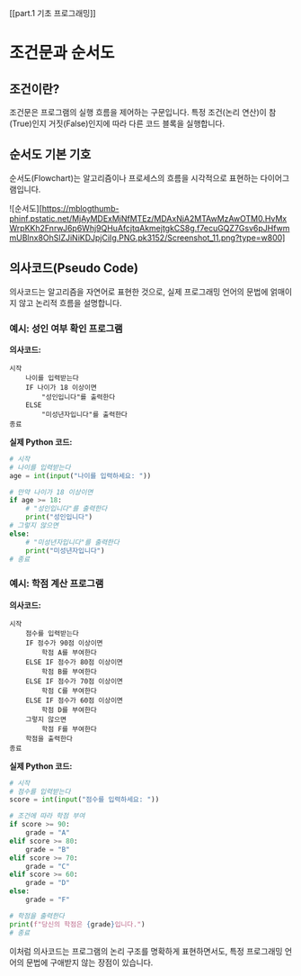 [[part.1 기초 프로그래밍]]

# 조건문과 순서도

## 조건이란?

조건문은 프로그램의 실행 흐름을 제어하는 구문입니다. 특정 조건(논리 연산)이 참(True)인지 거짓(False)인지에 따라 다른 코드 블록을 실행합니다.

## 순서도 기본 기호

순서도(Flowchart)는 알고리즘이나 프로세스의 흐름을 시각적으로 표현하는 다이어그램입니다.

![순서도][https://mblogthumb-phinf.pstatic.net/MjAyMDExMjNfMTEz/MDAxNjA2MTAwMzAwOTM0.HvMxWrpKKh2FnrwJ6p6Whj9QHuAfcjtqAkmejtgkCS8g.f7ecuGQZ7Gsv6pJHfwmmUBlnx8OhSlZJiNiKDJpjCiIg.PNG.pk3152/Screenshot_11.png?type=w800]

## 의사코드(Pseudo Code)

의사코드는 알고리즘을 자연어로 표현한 것으로, 실제 프로그래밍 언어의 문법에 얽매이지 않고 논리적 흐름을 설명합니다.

### 예시: 성인 여부 확인 프로그램

**의사코드:**

```
시작
    나이를 입력받는다
    IF 나이가 18 이상이면
        "성인입니다"를 출력한다
    ELSE
        "미성년자입니다"를 출력한다
종료
```

**실제 Python 코드:**

```python
# 시작
# 나이를 입력받는다
age = int(input("나이를 입력하세요: "))

# 만약 나이가 18 이상이면
if age >= 18:
    # "성인입니다"를 출력한다
    print("성인입니다")
# 그렇지 않으면
else:
    # "미성년자입니다"를 출력한다
    print("미성년자입니다")
# 종료
```

### 예시: 학점 계산 프로그램

**의사코드:**

```
시작
    점수를 입력받는다
    IF 점수가 90점 이상이면
        학점 A를 부여한다
    ELSE IF 점수가 80점 이상이면
        학점 B를 부여한다
    ELSE IF 점수가 70점 이상이면
        학점 C를 부여한다
    ELSE IF 점수가 60점 이상이면
        학점 D를 부여한다
    그렇지 않으면
        학점 F를 부여한다
    학점을 출력한다
종료
```

**실제 Python 코드:**

```python
# 시작
# 점수를 입력받는다
score = int(input("점수를 입력하세요: "))

# 조건에 따라 학점 부여
if score >= 90:
    grade = "A"
elif score >= 80:
    grade = "B"
elif score >= 70:
    grade = "C"
elif score >= 60:
    grade = "D"
else:
    grade = "F"

# 학점을 출력한다
print(f"당신의 학점은 {grade}입니다.")
# 종료
```

이처럼 의사코드는 프로그램의 논리 구조를 명확하게 표현하면서도, 특정 프로그래밍 언어의 문법에 구애받지 않는 장점이 있습니다.